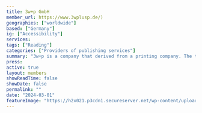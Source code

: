 ```yaml
---
title: 3w+p GmbH
member_url: https://www.3wplusp.de/)
geographies: ["worldwide"]
based: ["Germany"]
ig: ["Accessibility"] 
services: 
tags: ["Reading"]
categories: ["Providers of publishing services"]
summary: "3w+p is a company that derived from a printing company. The team built a typesetting automation software with which automated PDF and EPUB production is possible. The workflow and output formats can be customized on request, if needed."
press:
active: true
layout: members
showReadTime: false
showDate: false
permalink: ""
date: "2024-03-01"
featureImage: "https://h2x021.p3cdn1.secureserver.net/wp-content/uploads/2019/12/logo.png?time=1712626960"
---
```

